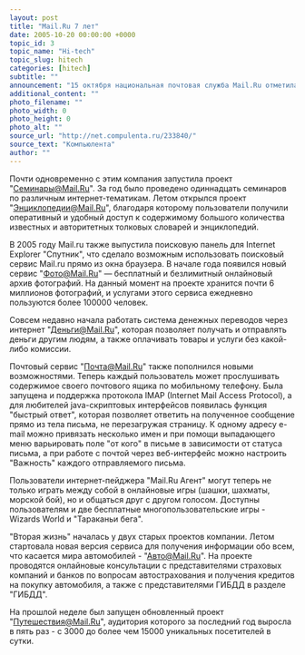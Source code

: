 ```yaml
---
layout: post
title: "Mail.Ru 7 лет"
date: 2005-10-20 00:00:00 +0000
topic_id: 3
topic_name: "Hi-tech"
topic_slug: hitech
categories: [hitech]
subtitle: ""
announcement: "15 октября национальная почтовая служба Mail.Ru отметила свое семилетие. За это время почтовый сервис превратился в крупный портал с ежемесячной аудиторией более 14 миллионов пользователей. На седьмом году жизни Mail.Ru на почтовом сервисе был зарегистрирован юбилейный двадцатимиллионный пользователь."
additional_content: ""
photo_filename: ""
photo_width: 0
photo_height: 0
photo_alt: ""
source_url: "http://net.compulenta.ru/233840/"
source_text: "Компьюлента"
author: ""
---
```

Почти одновременно с этим компания запустила проект "Семинары@Mail.Ru". За год было проведено одиннадцать семинаров по различным интернет-тематикам. Летом открылся проект "Энциклопедии@Mail.Ru", благодаря которому пользователи получили оперативный и удобный доступ к содержимому большого количества известных и авторитетных толковых словарей и энциклопедий.

В 2005 году Mail.ru также выпустила поисковую панель для Internet Explorer "Спутник", что сделало возможным использовать поисковый сервис Mail.ru прямо из окна браузера. В начале года появился новый сервис "Фото@Mail.Ru" &mdash; бесплатный и безлимитный онлайновый архив фотографий. На данный момент на проекте хранится почти 6 миллионов фотографий, и услугами этого сервиса ежедневно пользуются более 100000 человек.

Совсем недавно начала работать система денежных переводов через интернет "Деньги@Mail.Ru", которая позволяет получать и отправлять деньги другим людям, а также оплачивать товары и услуги без какой-либо комиссии.

Почтовый сервис "Почта@Mail.Ru" также пополнился новыми возможностями. Теперь каждый пользователь может прослушивать содержимое своего почтового ящика по мобильному телефону. Была запущена и поддержка протокола IMAP (Internet Mail Access Protocol), а для любителей java-скриптовых интерфейсов появилась функция "быстрый ответ", которая позволяет ответить на полученное сообщение прямо из тела письма, не перезагружая страницу. К одному адресу e-mail можно привязать несколько имен и при помощи выпадающего меню варьировать поле "от кого" в письме в зависимости от статуса письма, а при работе с почтой через веб-интерфейс можно настроить "Важность" каждого отправляемого письма.

Пользователи интернет-пейджера "Mail.Ru Агент" могут теперь не только играть между собой в онлайновые игры (шашки, шахматы, морской бой), но и общаться друг с другом голосом. Доступны пользователям и две бесплатные многопользовательские игры - Wizards World и "Тараканьи бега".

"Вторая жизнь" началась у двух старых проектов компании. Летом стартовала новая версия сервиса для получения информации обо всем, что касается мира автомобилей - "Авто@Mail.Ru". На проекте проводятся онлайновые консультации с представителями страховых компаний и банков по вопросам автострахования и получения кредитов на покупку автомобиля, а также с представителями ГИБДД в разделе "ГИБДД".

На прошлой неделе был запущен обновленный проект "Путешествия@Mail.Ru", аудитория которого за последний год выросла в пять раз - с 3000 до более чем 15000 уникальных посетителей в сутки.
